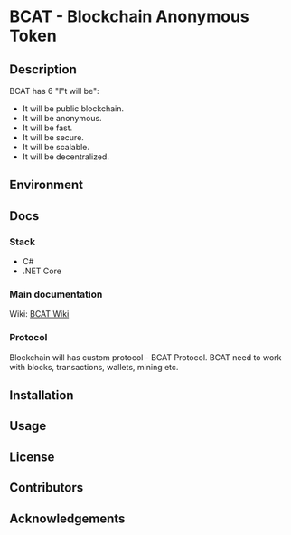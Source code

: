 # BCAT - Blockchain Anonymous Token

## Description
BCAT has 6 "I"t will be":
- It will be public blockchain.
- It will be anonymous.
- It will be fast.
- It will be secure.
- It will be scalable.
- It will be decentralized.

## Environment
## Docs
### Stack
- C#
- .NET Core

### Main documentation
Wiki: [BCAT Wiki](https://github.com/Glebegor/BCAT/wiki)
### Protocol
Blockchain will has custom protocol - BCAT Protocol.
BCAT need to work with blocks, transactions, wallets, mining etc.
## Installation
## Usage
## License
## Contributors
## Acknowledgements
